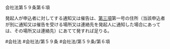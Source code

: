 会社法第５９条第６項

発起人が申込者に対してする通知又は催告は、[第三項](会社法＿＿＿＿第５９条第３項)第一号の住所（当該申込者が別に通知又は催告を受ける場所又は連絡先を発起人に通知した場合にあっては、その場所又は連絡先）にあてて発すれば足りる。

#会社法
#会社法/第５９条
#会社法/第５９条/第６項
